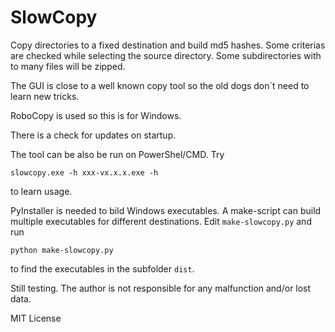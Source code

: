 # SlowCopy

Copy directories to a fixed destination and build md5 hashes. Some criterias are checked while selecting the source directory. Some subdirectories with to many files will be zipped.

The GUI is close to a well known copy tool so the old dogs don´t need to learn new tricks.

RoboCopy is used so this is for Windows.

There is a check for updates on startup.

The tool can be also be run on PowerShel/CMD. Try

`slowcopy.exe -h xxx-vx.x.x.exe -h`

to learn usage.

PyInstaller is needed to bild Windows executables. A make-script can build multiple executables for different destinations. Edit `make-slowcopy.py` and run

`python make-slowcopy.py`

to find the executables in the subfolder `dist`.

Still testing. The author is not responsible for any malfunction and/or lost data.

MIT License
